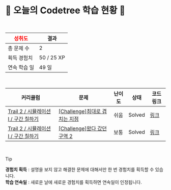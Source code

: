 # 🌲 오늘의 Codetree 학습 현황 🌲

<br />

| <span style="color:red;display:block;text-align:center;"> **성취도**</span> | 결과 |
|---|---|
| 총 문제 수 | 2 |
| 획득 경험치 | 50 / 25 XP |
| 연속 학습 일 | 49 일 |

<br />

|커리큘럼|문제|난이도|상태|코드 링크|
|---|---|---|---|---|
|[Trail 2 / 시뮬레이션 I / 구간 칠하기](https://https://en.codetree.ai/trail-info/novice-mid/)|[[Challenge]최대로 겹치는 지점](https://https://en.codetree.ai/trails/complete/curated-cards/challenge-maximum-overlapped-points/)|쉬움|Solved|[링크](https://github.com/beurre-noisette/codetree-TIL/blob/main/250107/%EC%B5%9C%EB%8C%80%EB%A1%9C%20%EA%B2%B9%EC%B9%98%EB%8A%94%20%EC%A7%80%EC%A0%90/maximum-overlapped-points.java)|
|[Trail 2 / 시뮬레이션 I / 구간 칠하기](https://https://en.codetree.ai/trail-info/novice-mid/)|[[Challenge]왔다 갔던 구역 2](https://https://en.codetree.ai/trails/complete/curated-cards/challenge-area-been-to-and-from2/)|보통|Solved|[링크](https://github.com/beurre-noisette/codetree-TIL/blob/main/250107/%EC%99%94%EB%8B%A4%20%EA%B0%94%EB%8D%98%20%EA%B5%AC%EC%97%AD%202/area-been-to-and-from2.java)|


<br />

> [!TIP]
> **경험치 획득** : 설명을 보지 않고 해결한 문제에 대해서만 한 번 경험치를 획득할 수 있습니다.  
> **학습 연속일** : 새로운 날에 새로운 경험치를 획득하면 연속일이 인정됩니다.

